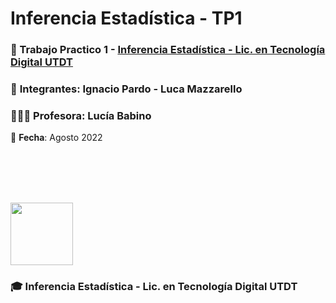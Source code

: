 # Inferencia Estadística - TP1

### 💾 Trabajo Practico 1 - [Inferencia Estadística - Lic. en Tecnología Digital UTDT](https://www.utdt.edu/ver_contenido.php?id_contenido=19866&id_item_menu=31534)

### 🧠 **Integrantes**: Ignacio Pardo - Luca Mazzarello

### 👨🏻‍🏫 **Profesora**: Lucía Babino

        
📅 **Fecha**: Agosto 2022

<br/><br/><br/><br/>

<img width="100" src="https://user-images.githubusercontent.com/65306107/132214134-ac5df2b8-353e-46b2-9c6e-ab9f0429a767.png"> 

### 🎓 Inferencia Estadística - Lic. en Tecnología Digital UTDT
